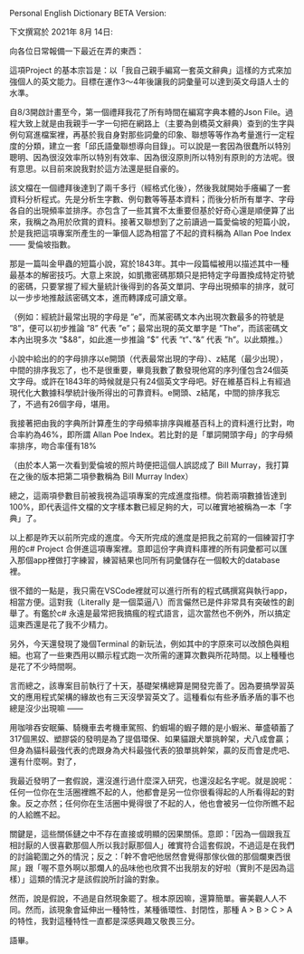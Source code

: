 Personal English Dictionary BETA Version: 

下文撰寫於 2021年 8月 14日:

向各位日常報備一下最近在弄的東西：

這項Project 的基本宗旨是：以「我自己親手編寫一套英文辭典」這樣的方式來加強個人的英文能力。目標在運作3～4年後讓我的詞彙量可以達到英文母語人士的水準。

自8/3開啟計畫至今，第一個禮拜我花了所有時間在編寫字典本體的Json File。過程大致上就是由我親手一字一句把在網路上（主要為劍橋英文辭典）查到的生字與例句寫進檔案裡，再基於我自身對那些詞彙的印象、聯想等等作為考量進行一定程度的分類，建立一套「邱氏語彙聯想導向目錄」。可以說是一套因為很蠢所以特別聰明、因為很沒效率所以特別有效率、因為很沒原則所以特別有原則的方法呢。很有意思。以目前來說我對於這方法還是挺自豪的。

該文檔在一個禮拜後達到了兩千多行（經格式化後），然後我就開始手癢編了一套資料分析程式。先是分析生字數、例句數等等基本資料；而後分析所有單字、字母各自的出現頻率並排序。亦包含了一些其實不太重要但基於好奇心還是順便算了出來，我稱之為用於欣賞的資料。接著又聯想到了之前讀過一篇愛倫坡的短篇小說，於是我把這項專案所產生的一筆個人認為相當了不起的資料稱為 Allan Poe Index —— 愛倫坡指數。

那是一篇叫金甲蟲的短篇小說，寫於1843年。其中一段篇幅被用以描述其中一種最基本的解密技巧。大意上來說，如凱撒密碼那類只是把特定字母置換成特定符號的密碼，只要掌握了經大量統計後得到的各英文單詞、字母出現頻率的排序，就可以一步步地推敲該密碼文本，進而轉譯成可讀文章。

（例如：經統計最常出現的字母是 ”e”，而某密碼文本內出現次數最多的符號是 ”8”，便可以初步推論 ”8” 代表 ”e”；最常出現的英文單字是 ”The”，而該密碼文本內出現多次 ”$&8”，如此進一步推論 ”$” 代表 ”t”、”&” 代表 ”h”。以此類推。）

小說中給出的的字母排序以e開頭（代表最常出現的字母）、z結尾（最少出現），中間的排序我忘了，也不是很重要，畢竟我數了數發現他寫的序列僅包含24個英文字母。或許在1843年的時候就是只有24個英文字母吧。好在維基百科上有經過現代化大數據科學統計後所得出的可靠資料。e開頭、z結尾，中間的排序我忘了，不過有26個字母，堪用。

我接著把由我的字典所計算產生的字母頻率排序與維基百科上的資料進行比對，吻合率約為46%，即所謂 Allan Poe Index。若比對的是「單詞開頭字母」的字母頻率排序，吻合率僅有18%

（由於本人第一次看到愛倫坡的照片時便把這個人誤認成了 Bill Murray，我打算在之後的版本把第二項參數稱為 Bill Murray Index）

總之，這兩項參數目前被我視為這項專案的完成進度指標。倘若兩項數據皆達到100%，即代表這件文檔的文字樣本數已經足夠的大，可以確實地被稱為一本「字典」了。

以上都是昨天以前所完成的進度。今天所完成的進度是把我之前寫的一個練習打字用的c# Project 合併進這項專案裡。意即這份字典資料庫裡的所有詞彙都可以匯入那個app裡做打字練習，練習結果也同所有詞彙儲存在一個較大的database裡。

很不錯的一點是，我只需在VSCode裡就可以進行所有的程式碼撰寫與執行app，相當方便。這對我（Literally 是一個菜逼八）而言儼然已是件非常具有突破性的創舉了。有鑑於c# 永遠是最常把我搞瘋的程式語言，這次當然也不例外，所以搞定這東西還是花了我不少精力。

另外，今天還發現了幾個Terminal 的新玩法，例如其中的字原來可以改顏色與粗細。也寫了一些東西用以顯示程式跑一次所需的運算次數與所花時間。以上種種也是花了不少時間啊。

言而總之，該專案目前執行了十天，基礎架構總算是開發完善了。因為要搞學習英文的應用程式架構的緣故也有三天沒學習英文了。這種看似有些矛盾矛盾的事不也總是沒少出現嘛 ——

用咖啡吞安眠藥、騎機車去考機車駕照、釣蝦場的蝦子餵的是小蝦米、華盛頓蓄了317個黑奴、塑膠袋的發明是為了提倡環保、如果貓跟犬單挑幹架，犬八成會贏；但身為貓科最強代表的虎跟身為犬科最強代表的狼單挑幹架，贏的反而會是虎吧、還有什麼啊。對了，

我最近發明了一套假說，還沒進行過什麼深入研究，也還沒起名字呢。就是說呢：任何一位你在生活圈裡瞧不起的人，他都會是另一位你很看得起的人所看得起的對象。反之亦然；任何你在生活圈中覺得很了不起的人，他也會被另一位你所瞧不起的人給瞧不起。

關鍵是，這些關係鏈之中不存在直接或明顯的因果關係。意即：「因為一個跟我互相討厭的人很喜歡那個人所以我討厭那個人」確實符合這套假說，不過這是在我們的討論範圍之外的情況；反之：「幹不會吧他居然會覺得那傢伙做的那個爛東西很屌」跟「喔不意外啊以那爛人的品味他也欣賞不出我朋友的好啦（實則不是因為這樣）」這類的情況才是該假說所討論的對象。

然而，說是假說，不過是自然現象罷了。根本原因嘛，還算簡單。審美觀人人不同。然而，該現象會延伸出一種特性，某種循環性、封閉性，那種 A > B > C > A 的特性，我對這種特性一直都是深感興趣又敬畏三分。

語畢。
